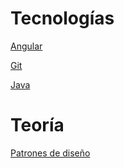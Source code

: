 # Tecnologías

[Angular](./technologies/Angular.md)

[Git](./technologies/Git.md)

[Java](./technologies/Java.md)

# Teoría

[Patrones de diseño](./teory/design-patterns.md)